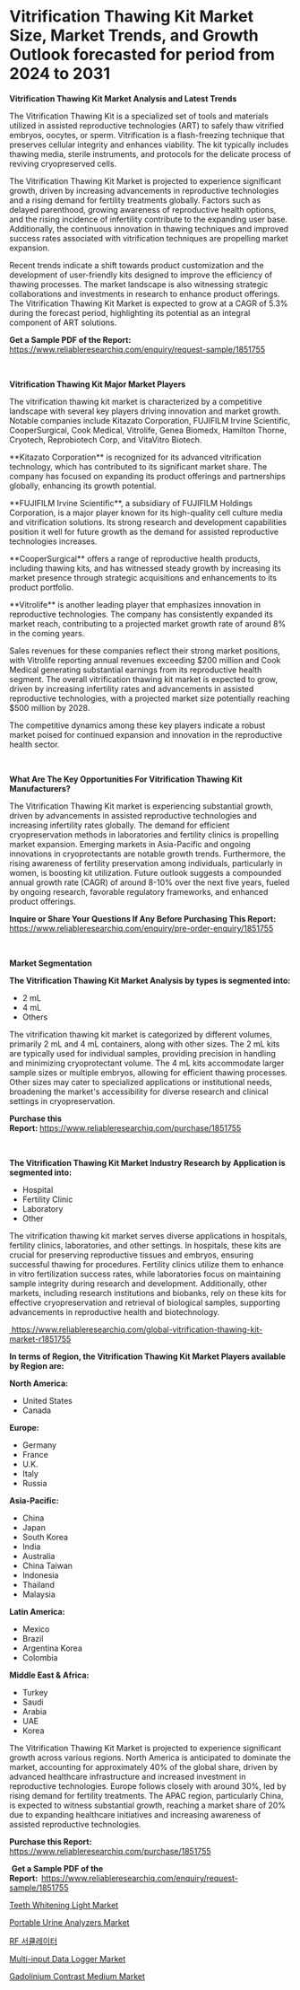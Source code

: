 <p><h1>Vitrification Thawing Kit Market Size, Market Trends, and Growth Outlook forecasted for period from 2024 to 2031</h1></p><p><strong>Vitrification Thawing Kit Market Analysis and Latest Trends</strong></p>
<p><p>The Vitrification Thawing Kit is a specialized set of tools and materials utilized in assisted reproductive technologies (ART) to safely thaw vitrified embryos, oocytes, or sperm. Vitrification is a flash-freezing technique that preserves cellular integrity and enhances viability. The kit typically includes thawing media, sterile instruments, and protocols for the delicate process of reviving cryopreserved cells.</p><p>The Vitrification Thawing Kit Market is projected to experience significant growth, driven by increasing advancements in reproductive technologies and a rising demand for fertility treatments globally. Factors such as delayed parenthood, growing awareness of reproductive health options, and the rising incidence of infertility contribute to the expanding user base. Additionally, the continuous innovation in thawing techniques and improved success rates associated with vitrification techniques are propelling market expansion.</p><p>Recent trends indicate a shift towards product customization and the development of user-friendly kits designed to improve the efficiency of thawing processes. The market landscape is also witnessing strategic collaborations and investments in research to enhance product offerings. The Vitrification Thawing Kit Market is expected to grow at a CAGR of 5.3% during the forecast period, highlighting its potential as an integral component of ART solutions.</p></p>
<p><strong>Get a Sample PDF of the Report:&nbsp;</strong> <a href="https://www.reliableresearchiq.com/enquiry/request-sample/1851755?utm_campaign=99&utm_medium=2&utm_source=Github&utm_content=ia&utm_term=30102024&utm_id=vitrification-thawing-kit">https://www.reliableresearchiq.com/enquiry/request-sample/1851755</a></p>
<p>&nbsp;</p>
<p><strong>Vitrification Thawing Kit Major Market Players</strong></p>
<p><p>The vitrification thawing kit market is characterized by a competitive landscape with several key players driving innovation and market growth. Notable companies include Kitazato Corporation, FUJIFILM Irvine Scientific, CooperSurgical, Cook Medical, Vitrolife, Genea Biomedx, Hamilton Thorne, Cryotech, Reprobiotech Corp, and VitaVitro Biotech.</p><p>**Kitazato Corporation** is recognized for its advanced vitrification technology, which has contributed to its significant market share. The company has focused on expanding its product offerings and partnerships globally, enhancing its growth potential.</p><p>**FUJIFILM Irvine Scientific**, a subsidiary of FUJIFILM Holdings Corporation, is a major player known for its high-quality cell culture media and vitrification solutions. Its strong research and development capabilities position it well for future growth as the demand for assisted reproductive technologies increases.</p><p>**CooperSurgical** offers a range of reproductive health products, including thawing kits, and has witnessed steady growth by increasing its market presence through strategic acquisitions and enhancements to its product portfolio.</p><p>**Vitrolife** is another leading player that emphasizes innovation in reproductive technologies. The company has consistently expanded its market reach, contributing to a projected market growth rate of around 8% in the coming years.</p><p>Sales revenues for these companies reflect their strong market positions, with Vitrolife reporting annual revenues exceeding $200 million and Cook Medical generating substantial earnings from its reproductive health segment. The overall vitrification thawing kit market is expected to grow, driven by increasing infertility rates and advancements in assisted reproductive technologies, with a projected market size potentially reaching $500 million by 2028. </p><p>The competitive dynamics among these key players indicate a robust market poised for continued expansion and innovation in the reproductive health sector.</p></p>
<p>&nbsp;</p>
<p><strong>What Are The Key Opportunities For Vitrification Thawing Kit Manufacturers?</strong></p>
<p><p>The Vitrification Thawing Kit market is experiencing substantial growth, driven by advancements in assisted reproductive technologies and increasing infertility rates globally. The demand for efficient cryopreservation methods in laboratories and fertility clinics is propelling market expansion. Emerging markets in Asia-Pacific and ongoing innovations in cryoprotectants are notable growth trends. Furthermore, the rising awareness of fertility preservation among individuals, particularly in women, is boosting kit utilization. Future outlook suggests a compounded annual growth rate (CAGR) of around 8-10% over the next five years, fueled by ongoing research, favorable regulatory frameworks, and enhanced product offerings.</p></p>
<p><strong>Inquire or Share Your Questions If Any Before Purchasing This Report:</strong> <a href="https://www.reliableresearchiq.com/enquiry/pre-order-enquiry/1851755?utm_campaign=99&utm_medium=2&utm_source=Github&utm_content=ia&utm_term=30102024&utm_id=vitrification-thawing-kit">https://www.reliableresearchiq.com/enquiry/pre-order-enquiry/1851755</a></p>
<p>&nbsp;</p>
<p><strong>Market Segmentation</strong></p>
<p><strong>The Vitrification Thawing Kit Market Analysis by types is segmented into:</strong></p>
<p><ul><li>2 mL</li><li>4 mL</li><li>Others</li></ul></p>
<p><p>The vitrification thawing kit market is categorized by different volumes, primarily 2 mL and 4 mL containers, along with other sizes. The 2 mL kits are typically used for individual samples, providing precision in handling and minimizing cryoprotectant volume. The 4 mL kits accommodate larger sample sizes or multiple embryos, allowing for efficient thawing processes. Other sizes may cater to specialized applications or institutional needs, broadening the market's accessibility for diverse research and clinical settings in cryopreservation.</p></p>
<p><strong>Purchase this Report:&nbsp;</strong><a href="https://www.reliableresearchiq.com/purchase/1851755?utm_campaign=99&utm_medium=2&utm_source=Github&utm_content=ia&utm_term=30102024&utm_id=vitrification-thawing-kit">https://www.reliableresearchiq.com/purchase/1851755</a></p>
<p>&nbsp;</p>
<p><strong>The Vitrification Thawing Kit Market Industry Research by Application is segmented into:</strong></p>
<p><ul><li>Hospital</li><li>Fertility Clinic</li><li>Laboratory</li><li>Other</li></ul></p>
<p><p>The vitrification thawing kit market serves diverse applications in hospitals, fertility clinics, laboratories, and other settings. In hospitals, these kits are crucial for preserving reproductive tissues and embryos, ensuring successful thawing for procedures. Fertility clinics utilize them to enhance in vitro fertilization success rates, while laboratories focus on maintaining sample integrity during research and development. Additionally, other markets, including research institutions and biobanks, rely on these kits for effective cryopreservation and retrieval of biological samples, supporting advancements in reproductive health and biotechnology.</p></p>
<p><a href="https://www.reliableresearchiq.com/global-vitrification-thawing-kit-market-r1851755?utm_campaign=99&utm_medium=2&utm_source=Github&utm_content=ia&utm_term=30102024&utm_id=vitrification-thawing-kit">&nbsp;https://www.reliableresearchiq.com/global-vitrification-thawing-kit-market-r1851755</a></p>
<p><strong>In terms of Region, the Vitrification Thawing Kit Market Players available by Region are:</strong></p>
<p>
    <p> <strong> North America: </strong>
        <ul>
            <li>United States</li>
            <li>Canada</li>
        </ul>
        </p> 
    <p> <strong> Europe: </strong>
        <ul>
            <li>Germany</li>
            <li>France</li>
            <li>U.K.</li>
            <li>Italy</li>
            <li>Russia</li>
        </ul>
        </p> 
    <p> <strong> Asia-Pacific: </strong>
        <ul>
            <li>China</li>
            <li>Japan</li>
            <li>South Korea</li>
            <li>India</li>
            <li>Australia</li>
            <li>China Taiwan</li>
            <li>Indonesia</li>
            <li>Thailand</li>
            <li>Malaysia</li>
        </ul>
        </p> 
    <p> <strong> Latin America: </strong>
        <ul>
            <li>Mexico</li>
            <li>Brazil</li>
            <li>Argentina Korea</li>
            <li>Colombia</li>
        </ul>
        </p> 
    <p> <strong> Middle East & Africa: </strong>
        <ul>
            <li>Turkey</li>
            <li>Saudi</li>
            <li>Arabia</li>
            <li>UAE</li>
            <li>Korea</li>
        </ul>
    </p>
    </p>
<p><p>The Vitrification Thawing Kit Market is projected to experience significant growth across various regions. North America is anticipated to dominate the market, accounting for approximately 40% of the global share, driven by advanced healthcare infrastructure and increased investment in reproductive technologies. Europe follows closely with around 30%, led by rising demand for fertility treatments. The APAC region, particularly China, is expected to witness substantial growth, reaching a market share of 20% due to expanding healthcare initiatives and increasing awareness of assisted reproductive technologies.</p></p>
<p><strong>Purchase this Report: </strong><a href="https://www.reliableresearchiq.com/purchase/1851755?utm_campaign=99&utm_medium=2&utm_source=Github&utm_content=ia&utm_term=30102024&utm_id=vitrification-thawing-kit">https://www.reliableresearchiq.com/purchase/1851755</a></p>
<p>&nbsp;<strong>Get a Sample PDF of the Report:&nbsp;&nbsp;</strong><a href="https://www.reliableresearchiq.com/enquiry/request-sample/1851755?utm_campaign=99&utm_medium=2&utm_source=Github&utm_content=ia&utm_term=30102024&utm_id=vitrification-thawing-kit">https://www.reliableresearchiq.com/enquiry/request-sample/1851755</a></p>
<p><strong></strong></p>
<p><p><a href="https://www.linkedin.com/pulse/key-drivers-teeth-whitening-light-market-trends-future-outlook-dvs9e?utm_campaign=99&utm_medium=2&utm_source=Github&utm_content=ia&utm_term=30102024&utm_id=vitrification-thawing-kit">Teeth Whitening Light Market</a></p><p><a href="https://github.com/ibbiechinotit/Market-Research-Report-List-1/blob/main/portable-urine-analyzers-market.md?utm_campaign=99&utm_medium=2&utm_source=Github&utm_content=ia&utm_term=30102024&utm_id=vitrification-thawing-kit">Portable Urine Analyzers Market</a></p><p><a href="https://github.com/sougarounis/Market-Research-Report-List-6/blob/main/427460721457.md?utm_campaign=99&utm_medium=2&utm_source=Github&utm_content=ia&utm_term=30102024&utm_id=vitrification-thawing-kit">RF 서큘레이터</a></p><p><a href="https://github.com/elseludvikoh/Market-Research-Report-List-1/blob/main/multi-input-data-logger-market.md?utm_campaign=99&utm_medium=2&utm_source=Github&utm_content=ia&utm_term=30102024&utm_id=vitrification-thawing-kit">Multi-input Data Logger Market</a></p><p><a href="https://www.linkedin.com/pulse/gadolinium-contrast-medium-market-evolution-regional-adaptations-fbqee?utm_campaign=99&utm_medium=2&utm_source=Github&utm_content=ia&utm_term=30102024&utm_id=vitrification-thawing-kit">Gadolinium Contrast Medium Market</a></p></p>